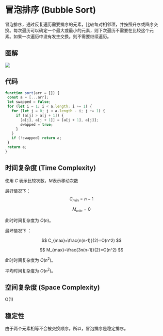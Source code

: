 # 冒泡排序 (Bubble Sort)

冒泡排序，通过反复遍历需要排序的元素，比较每对相邻项，并按照升序或降序交换。每次遍历可以确定一个最大或最小的元素，则下次遍历不需要在比较这个元素。如果一次遍历中没有发生交换，则不需要继续遍历。

## 图解

![](https://upload.wikimedia.org/wikipedia/commons/c/c8/Bubble-sort-example-300px.gif)

## 代码

 ```js
function sort(arr = []) {
  const a = [...arr];
  let swapped = false;
  for (let i = 1; i < a.length; i += 1) {
    for (let j = 0; j < a.length - i; j += 1) {
      if (a[j] > a[j + 1]) {
        [a[j], a[j + 1]] = [a[j + 1], a[j]];
        swapped = true;
      }
    }
    if (!swapped) return a;
  }
  return a;
}
 ```

## 时间复杂度 (Time Complexity)

使用 $C$ 表示比较次数，$M$表示移动次数

最好情况下：
$$
C_{min}=n-1
$$

$$
M_{min}=0
$$

此时时间复杂度为 $O(n)$。

最坏情况下 ：

$$
C_{max}=\frac{n(n-1)}{2}=O(n^2)
$$

$$
M_{max}=\frac{3n(n-1)}{2}=O(n^2)
$$

此时时间复杂度为 $O(n^2)$。

平均时间复杂度为 $O(n^2)$。

## 空间复杂度 (Space Complexity)

O(1)

## 稳定性

由于两个元素相等不会被交换顺序，所以，冒泡排序是稳定排序。